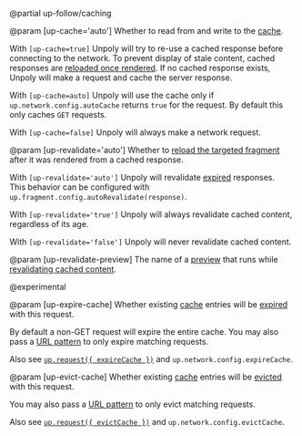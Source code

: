 @partial up-follow/caching

@param [up-cache='auto']
  Whether to read from and write to the [cache](/caching).

  With `[up-cache=true]` Unpoly will try to re-use a cached response before connecting
  to the network. To prevent display of stale content, cached responses are
  [reloaded once rendered](#up-revalidate). If no cached response exists,
  Unpoly will make a request and cache the server response.

  With `[up-cache=auto]` Unpoly will use the cache only if `up.network.config.autoCache`
  returns `true` for the request. By default this only caches `GET` requests.

  With `[up-cache=false]` Unpoly will always make a network request.

@param [up-revalidate='auto']
  Whether to [reload the targeted fragment](/caching#revalidation)
  after it was rendered from a cached response.

  With `[up-revalidate='auto']` Unpoly will revalidate [expired](/caching#expiration) responses.\
  This behavior can be configured with `up.fragment.config.autoRevalidate(response)`.

  With `[up-revalidate='true']` Unpoly will always revalidate cached content, regardless
  of its age.

  With `[up-revalidate='false']` Unpoly will never revalidate cached content.

@param [up-revalidate-preview]
  The name of a [preview](/previews) that runs
  while [revalidating cached content](/caching#revalidation).

  @experimental

@param [up-expire-cache]
  Whether existing [cache](/caching) entries will be [expired](/caching#expiration) with this request.

  By default a non-GET request will expire the entire cache.
  You may also pass a [URL pattern](/url-patterns) to only expire matching requests.

  Also see [`up.request({ expireCache })`](/up.request#options.expireCache) and `up.network.config.expireCache`.

@param [up-evict-cache]
  Whether existing [cache](/caching) entries will be [evicted](/caching#eviction) with this request.

  You may also pass a [URL pattern](/url-patterns) to only evict matching requests.

  Also see [`up.request({ evictCache })`](/up.request#options.evictCache) and `up.network.config.evictCache`.
